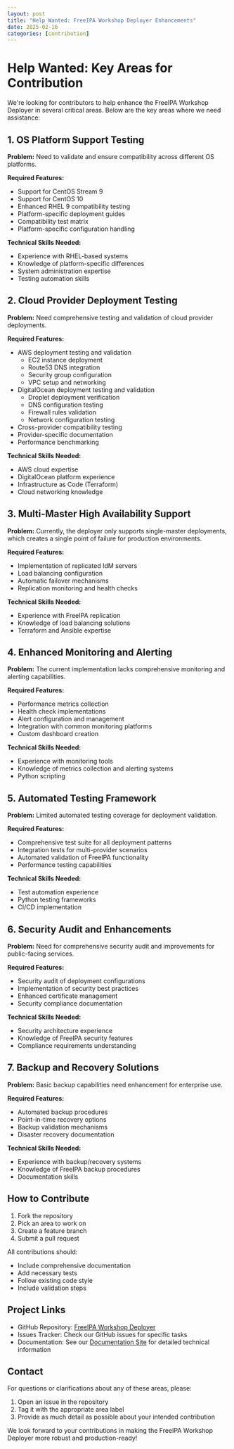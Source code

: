 ```yaml
---
layout: post
title: "Help Wanted: FreeIPA Workshop Deployer Enhancements"
date: 2025-02-16
categories: [contribution]
---
```


# Help Wanted: Key Areas for Contribution

We're looking for contributors to help enhance the FreeIPA Workshop Deployer in several critical areas. Below are the key areas where we need assistance:

## 1. OS Platform Support Testing

**Problem:** Need to validate and ensure compatibility across different OS platforms.

**Required Features:**
- Support for CentOS Stream 9
- Support for CentOS 10
- Enhanced RHEL 9 compatibility testing
- Platform-specific deployment guides
- Compatibility test matrix
- Platform-specific configuration handling

**Technical Skills Needed:**
- Experience with RHEL-based systems
- Knowledge of platform-specific differences
- System administration expertise
- Testing automation skills

## 2. Cloud Provider Deployment Testing

**Problem:** Need comprehensive testing and validation of cloud provider deployments.

**Required Features:**
- AWS deployment testing and validation
  - EC2 instance deployment
  - Route53 DNS integration
  - Security group configuration
  - VPC setup and networking
- DigitalOcean deployment testing and validation
  - Droplet deployment verification
  - DNS configuration testing
  - Firewall rules validation
  - Network configuration testing
- Cross-provider compatibility testing
- Provider-specific documentation
- Performance benchmarking

**Technical Skills Needed:**
- AWS cloud expertise
- DigitalOcean platform experience
- Infrastructure as Code (Terraform)
- Cloud networking knowledge

## 3. Multi-Master High Availability Support

**Problem:** Currently, the deployer only supports single-master deployments, which creates a single point of failure for production environments.

**Required Features:**
- Implementation of replicated IdM servers
- Load balancing configuration
- Automatic failover mechanisms
- Replication monitoring and health checks

**Technical Skills Needed:**
- Experience with FreeIPA replication
- Knowledge of load balancing solutions
- Terraform and Ansible expertise

## 4. Enhanced Monitoring and Alerting

**Problem:** The current implementation lacks comprehensive monitoring and alerting capabilities.

**Required Features:**
- Performance metrics collection
- Health check implementations
- Alert configuration and management
- Integration with common monitoring platforms
- Custom dashboard creation

**Technical Skills Needed:**
- Experience with monitoring tools
- Knowledge of metrics collection and alerting systems
- Python scripting

## 5. Automated Testing Framework

**Problem:** Limited automated testing coverage for deployment validation.

**Required Features:**
- Comprehensive test suite for all deployment patterns
- Integration tests for multi-provider scenarios
- Automated validation of FreeIPA functionality
- Performance testing capabilities

**Technical Skills Needed:**
- Test automation experience
- Python testing frameworks
- CI/CD implementation

## 6. Security Audit and Enhancements

**Problem:** Need for comprehensive security audit and improvements for public-facing services.

**Required Features:**
- Security audit of deployment configurations
- Implementation of security best practices
- Enhanced certificate management
- Security compliance documentation

**Technical Skills Needed:**
- Security architecture experience
- Knowledge of FreeIPA security features
- Compliance requirements understanding

## 7. Backup and Recovery Solutions

**Problem:** Basic backup capabilities need enhancement for enterprise use.

**Required Features:**
- Automated backup procedures
- Point-in-time recovery options
- Backup validation mechanisms
- Disaster recovery documentation

**Technical Skills Needed:**
- Experience with backup/recovery systems
- Knowledge of FreeIPA backup procedures
- Documentation skills

## How to Contribute

1. Fork the repository
2. Pick an area to work on
3. Create a feature branch
4. Submit a pull request

All contributions should:
- Include comprehensive documentation
- Add necessary tests
- Follow existing code style
- Include validation steps

## Project Links

- GitHub Repository: [FreeIPA Workshop Deployer](https://github.com/repo/freeipa-workshop-deployer)
- Issues Tracker: Check our GitHub issues for specific tasks
- Documentation: See our [Documentation Site](https://tosin2013.github.io/freeipa-workshop-deployer/) for detailed technical information

## Contact

For questions or clarifications about any of these areas, please:
1. Open an issue in the repository
2. Tag it with the appropriate area label
3. Provide as much detail as possible about your intended contribution

We look forward to your contributions in making the FreeIPA Workshop Deployer more robust and production-ready!
